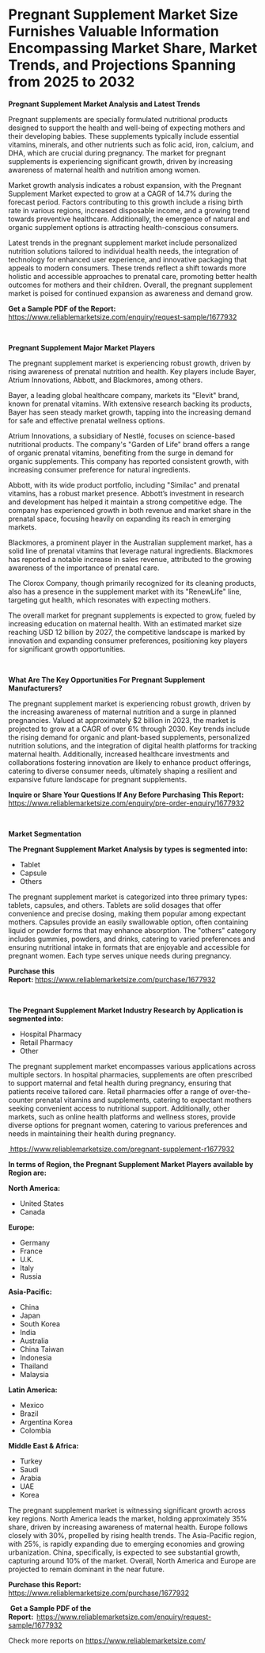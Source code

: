 <p><h1>Pregnant Supplement Market Size Furnishes Valuable Information Encompassing Market Share, Market Trends, and Projections Spanning from 2025 to 2032</h1></p><p><strong>Pregnant Supplement Market Analysis and Latest Trends</strong></p>
<p><p>Pregnant supplements are specially formulated nutritional products designed to support the health and well-being of expecting mothers and their developing babies. These supplements typically include essential vitamins, minerals, and other nutrients such as folic acid, iron, calcium, and DHA, which are crucial during pregnancy. The market for pregnant supplements is experiencing significant growth, driven by increasing awareness of maternal health and nutrition among women.</p><p>Market growth analysis indicates a robust expansion, with the Pregnant Supplement Market expected to grow at a CAGR of 14.7% during the forecast period. Factors contributing to this growth include a rising birth rate in various regions, increased disposable income, and a growing trend towards preventive healthcare. Additionally, the emergence of natural and organic supplement options is attracting health-conscious consumers.</p><p>Latest trends in the pregnant supplement market include personalized nutrition solutions tailored to individual health needs, the integration of technology for enhanced user experience, and innovative packaging that appeals to modern consumers. These trends reflect a shift towards more holistic and accessible approaches to prenatal care, promoting better health outcomes for mothers and their children. Overall, the pregnant supplement market is poised for continued expansion as awareness and demand grow.</p></p>
<p><strong>Get a Sample PDF of the Report:&nbsp;</strong> <a href="https://www.reliablemarketsize.com/enquiry/request-sample/1677932?utm_campaign=3503&utm_medium=2&utm_source=Github&utm_content=ia&utm_term=25032025&utm_id=pregnant-supplement">https://www.reliablemarketsize.com/enquiry/request-sample/1677932</a></p>
<p>&nbsp;</p>
<p><strong>Pregnant Supplement Major Market Players</strong></p>
<p><p>The pregnant supplement market is experiencing robust growth, driven by rising awareness of prenatal nutrition and health. Key players include Bayer, Atrium Innovations, Abbott, and Blackmores, among others.</p><p>Bayer, a leading global healthcare company, markets its "Elevit" brand, known for prenatal vitamins. With extensive research backing its products, Bayer has seen steady market growth, tapping into the increasing demand for safe and effective prenatal wellness options.</p><p>Atrium Innovations, a subsidiary of Nestlé, focuses on science-based nutritional products. The company's "Garden of Life" brand offers a range of organic prenatal vitamins, benefiting from the surge in demand for organic supplements. This company has reported consistent growth, with increasing consumer preference for natural ingredients.</p><p>Abbott, with its wide product portfolio, including "Similac" and prenatal vitamins, has a robust market presence. Abbott’s investment in research and development has helped it maintain a strong competitive edge. The company has experienced growth in both revenue and market share in the prenatal space, focusing heavily on expanding its reach in emerging markets.</p><p>Blackmores, a prominent player in the Australian supplement market, has a solid line of prenatal vitamins that leverage natural ingredients. Blackmores has reported a notable increase in sales revenue, attributed to the growing awareness of the importance of prenatal care.</p><p>The Clorox Company, though primarily recognized for its cleaning products, also has a presence in the supplement market with its "RenewLife" line, targeting gut health, which resonates with expecting mothers.</p><p>The overall market for pregnant supplements is expected to grow, fueled by increasing education on maternal health. With an estimated market size reaching USD 12 billion by 2027, the competitive landscape is marked by innovation and expanding consumer preferences, positioning key players for significant growth opportunities.</p></p>
<p>&nbsp;</p>
<p><strong>What Are The Key Opportunities For Pregnant Supplement Manufacturers?</strong></p>
<p><p>The pregnant supplement market is experiencing robust growth, driven by the increasing awareness of maternal nutrition and a surge in planned pregnancies. Valued at approximately $2 billion in 2023, the market is projected to grow at a CAGR of over 6% through 2030. Key trends include the rising demand for organic and plant-based supplements, personalized nutrition solutions, and the integration of digital health platforms for tracking maternal health. Additionally, increased healthcare investments and collaborations fostering innovation are likely to enhance product offerings, catering to diverse consumer needs, ultimately shaping a resilient and expansive future landscape for pregnant supplements.</p></p>
<p><strong>Inquire or Share Your Questions If Any Before Purchasing This Report:</strong> <a href="https://www.reliablemarketsize.com/enquiry/pre-order-enquiry/1677932?utm_campaign=3503&utm_medium=2&utm_source=Github&utm_content=ia&utm_term=25032025&utm_id=pregnant-supplement">https://www.reliablemarketsize.com/enquiry/pre-order-enquiry/1677932</a></p>
<p>&nbsp;</p>
<p><strong>Market Segmentation</strong></p>
<p><strong>The Pregnant Supplement Market Analysis by types is segmented into:</strong></p>
<p><ul><li>Tablet</li><li>Capsule</li><li>Others</li></ul></p>
<p><p>The pregnant supplement market is categorized into three primary types: tablets, capsules, and others. Tablets are solid dosages that offer convenience and precise dosing, making them popular among expectant mothers. Capsules provide an easily swallowable option, often containing liquid or powder forms that may enhance absorption. The "others" category includes gummies, powders, and drinks, catering to varied preferences and ensuring nutritional intake in formats that are enjoyable and accessible for pregnant women. Each type serves unique needs during pregnancy.</p></p>
<p><strong>Purchase this Report:&nbsp;</strong><a href="https://www.reliablemarketsize.com/purchase/1677932?utm_campaign=3503&utm_medium=2&utm_source=Github&utm_content=ia&utm_term=25032025&utm_id=pregnant-supplement">https://www.reliablemarketsize.com/purchase/1677932</a></p>
<p>&nbsp;</p>
<p><strong>The Pregnant Supplement Market Industry Research by Application is segmented into:</strong></p>
<p><ul><li>Hospital Pharmacy</li><li>Retail Pharmacy</li><li>Other</li></ul></p>
<p><p>The pregnant supplement market encompasses various applications across multiple sectors. In hospital pharmacies, supplements are often prescribed to support maternal and fetal health during pregnancy, ensuring that patients receive tailored care. Retail pharmacies offer a range of over-the-counter prenatal vitamins and supplements, catering to expectant mothers seeking convenient access to nutritional support. Additionally, other markets, such as online health platforms and wellness stores, provide diverse options for pregnant women, catering to various preferences and needs in maintaining their health during pregnancy.</p></p>
<p><a href="https://www.reliablemarketsize.com/pregnant-supplement-r1677932?utm_campaign=3503&utm_medium=2&utm_source=Github&utm_content=ia&utm_term=25032025&utm_id=pregnant-supplement">&nbsp;https://www.reliablemarketsize.com/pregnant-supplement-r1677932</a></p>
<p><strong>In terms of Region, the Pregnant Supplement Market Players available by Region are:</strong></p>
<p>
    <p> <strong> North America: </strong>
        <ul>
            <li>United States</li>
            <li>Canada</li>
        </ul>
        </p> 
    <p> <strong> Europe: </strong>
        <ul>
            <li>Germany</li>
            <li>France</li>
            <li>U.K.</li>
            <li>Italy</li>
            <li>Russia</li>
        </ul>
        </p> 
    <p> <strong> Asia-Pacific: </strong>
        <ul>
            <li>China</li>
            <li>Japan</li>
            <li>South Korea</li>
            <li>India</li>
            <li>Australia</li>
            <li>China Taiwan</li>
            <li>Indonesia</li>
            <li>Thailand</li>
            <li>Malaysia</li>
        </ul>
        </p> 
    <p> <strong> Latin America: </strong>
        <ul>
            <li>Mexico</li>
            <li>Brazil</li>
            <li>Argentina Korea</li>
            <li>Colombia</li>
        </ul>
        </p> 
    <p> <strong> Middle East & Africa: </strong>
        <ul>
            <li>Turkey</li>
            <li>Saudi</li>
            <li>Arabia</li>
            <li>UAE</li>
            <li>Korea</li>
        </ul>
    </p>
    </p>
<p><p>The pregnant supplement market is witnessing significant growth across key regions. North America leads the market, holding approximately 35% share, driven by increasing awareness of maternal health. Europe follows closely with 30%, propelled by rising health trends. The Asia-Pacific region, with 25%, is rapidly expanding due to emerging economies and growing urbanization. China, specifically, is expected to see substantial growth, capturing around 10% of the market. Overall, North America and Europe are projected to remain dominant in the near future.</p></p>
<p><strong>Purchase this Report: </strong><a href="https://www.reliablemarketsize.com/purchase/1677932?utm_campaign=3503&utm_medium=2&utm_source=Github&utm_content=ia&utm_term=25032025&utm_id=pregnant-supplement">https://www.reliablemarketsize.com/purchase/1677932</a></p>
<p>&nbsp;<strong>Get a Sample PDF of the Report:&nbsp;&nbsp;</strong><a href="https://www.reliablemarketsize.com/enquiry/request-sample/1677932?utm_campaign=3503&utm_medium=2&utm_source=Github&utm_content=ia&utm_term=25032025&utm_id=pregnant-supplement">https://www.reliablemarketsize.com/enquiry/request-sample/1677932</a></p>
<p><strong></strong></p>
<p>Check more reports on <a href="https://www.reliablemarketsize.com/?utm_campaign=3503&utm_medium=2&utm_source=Github&utm_content=ia&utm_term=25032025&utm_id=pregnant-supplement">https://www.reliablemarketsize.com/</a></p>